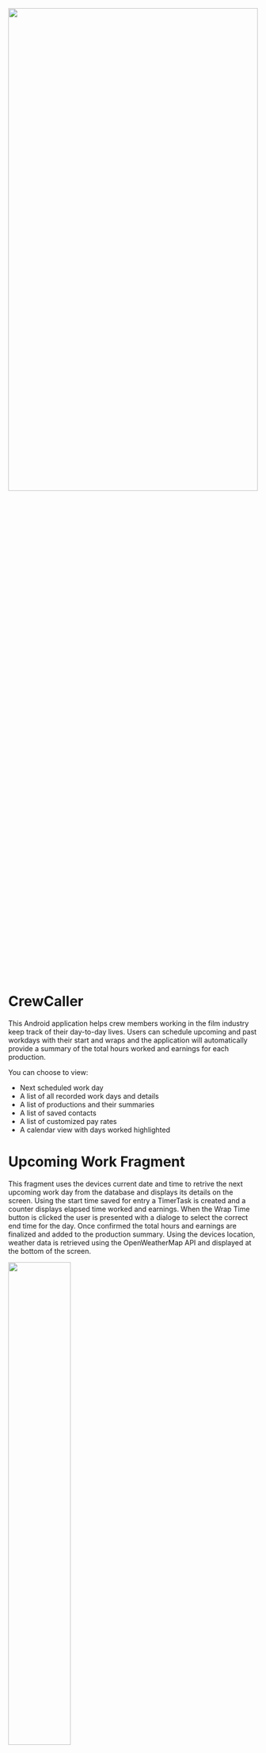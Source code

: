 <img src="https://user-images.githubusercontent.com/93240608/191438845-b65f4fd1-4585-4ef9-8548-1d530ba0caa5.jpg" width="100%" height="50%">


# CrewCaller
This Android application helps crew members working in the film industry keep track of their day-to-day lives. Users can schedule upcoming and past workdays with their start and wraps and the application will automatically provide a summary of the total hours worked and earnings for each production. 

You can choose to view:
- Next scheduled work day
- A list of all recorded work days and details
- A list of productions and their summaries 
- A list of saved contacts
- A list of customized pay rates
- A calendar view with days worked highlighted

# Upcoming Work Fragment
This fragment uses the devices current date and time to retrive the next upcoming work day from the database and displays its details on the screen. Using the start time saved for entry a TimerTask is created and a counter displays elapsed time worked and earnings. When the Wrap Time button is clicked the user is presented with a dialoge to select the correct end time for the day. Once confirmed the total hours and earnings are finalized and added to the production summary.
Using the devices location, weather data is retrieved using the OpenWeatherMap API and displayed at the bottom of the screen.

<img src="https://user-images.githubusercontent.com/93240608/191449677-7824a5b0-d5c1-4f4b-aba3-b26a72a0d71e.gif" width="50%" height="50%">


# Scheduled Work Fragment
This fragment displays all past and future work days organized by date, with entries without a wrap time set displayed in white and completed entries greyed out. When an item is clicked the user will be directed to a details screen that displays all saved information for the given entry. 

<table width="100%">
  <tr>
  <td width="50%"><img src="https://user-images.githubusercontent.com/93240608/191453794-ff1f57b4-a5b2-435b-8e42-07b44ea62d07.jpg">
</td>
  <td width="50%"><img src="https://user-images.githubusercontent.com/93240608/191455757-c0dd2e66-e028-481c-a6ae-afe2c81c9d75.jpg">
</td>
  </tr>
</table>


# Productions Fragment

<img src="./images/bookmarkscreen.jpg" width="50%" height="50%">


# Pay Rate Fragment


<img src="./images/preferencescreen.jpg" width="50%" height="50%">

# Contacts Fragment

# Calendar Fragment

# Preferences Fragment





# API
- OpenWeatherMap API

# Developed By
Grayson Ruffo

      Copyright 2022 Grayson Ruffo

